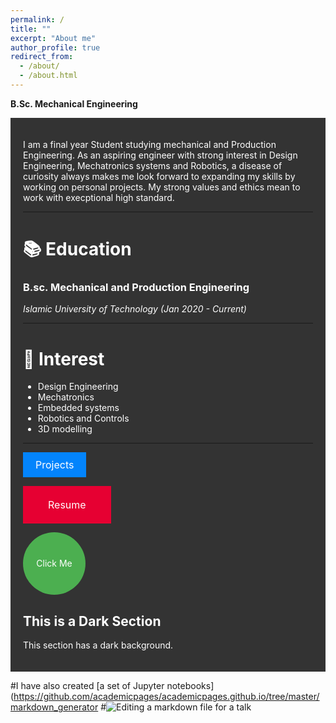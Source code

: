 ```yaml
---
permalink: /
title: ""
excerpt: "About me"
author_profile: true
redirect_from: 
  - /about/
  - /about.html
---
```


**B.Sc. Mechanical Engineering**

<div style="background-color: #333; color: white; padding: 20px;">
  
I am a final year Student studying mechanical and Production Engineering. As an aspiring engineer with strong interest in Design Engineering, Mechatronics systems and Robotics, a disease of curiosity always makes me look forward to expanding my skills by working on personal projects. My strong values and ethics mean to work with execptional high standard.

***

📚 Education
======
### B.sc. Mechanical and Production Engineering
_Islamic University of Technology (Jan 2020 - Current)_

***

🧐 Interest
======
- Design Engineering
- Mechatronics
- Embedded systems
- Robotics and Controls
- 3D modelling

***

<a href="https://example.com" style="background-color: #0384fc; color: white; padding: 10px 20px; text-align: center; text-decoration: none; display: inline-block; font-size: 16px;">Projects</a>

<a href="https://example.com" style="background-color: #e60032; color: white; padding: 20px 40px; text-align: center; text-decoration: none; display: inline-block; font-size: 16px;">Resume</a>

<a href="https://example.com" style="display: inline-block; width: 100px; height: 100px; background-color: #4CAF50; color: white; text-align: center; line-height: 100px; border-radius: 50%; text-decoration: none;">Click Me</a>


  <h2>This is a Dark Section</h2>
  <p>This section has a dark background.</p>
</div>


#I have also created [a set of Jupyter notebooks](https://github.com/academicpages/academicpages.github.io/tree/master/markdown_generator
#![Editing a markdown file for a talk](/images/editing-talk.png)
